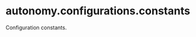 <a id="autonomy.configurations.constants"></a>

# autonomy.configurations.constants

Configuration constants.

